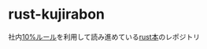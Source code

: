 # rust-kujirabon

社内[10%ルール](https://notion.yumemi.co.jp/8d8ad626a2ac4780a5f3e7fa933cf332)を利用して読み進めている[rust本](https://amzn.to/3G72c0Q)のレポジトリ
